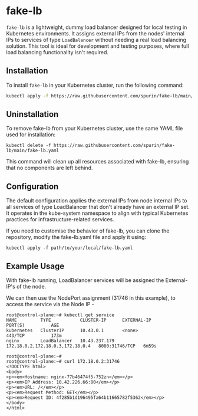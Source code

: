 # fake-lb

`fake-lb` is a lightweight, dummy load balancer designed for local testing in Kubernetes environments. It assigns external IPs from the nodes' internal IPs to services of type `LoadBalancer` without needing a real load balancing solution. This tool is ideal for development and testing purposes, where full load balancing functionality isn't required.

## Installation

To install `fake-lb` in your Kubernetes cluster, run the following command:

```bash
kubectl apply -f https://raw.githubusercontent.com/spurin/fake-lb/main/fake-lb.yaml
```

## Uninstallation

To remove fake-lb from your Kubernetes cluster, use the same YAML file used for installation:

```
kubectl delete -f https://raw.githubusercontent.com/spurin/fake-lb/main/fake-lb.yaml
```

This command will clean up all resources associated with fake-lb, ensuring that no components are left behind.

## Configuration

The default configuration applies the external IPs from node internal IPs to all services of type LoadBalancer that don't already have an external IP set. It operates in the kube-system namespace to align with typical Kubernetes practices for infrastructure-related services.

If you need to customise the behavior of fake-lb, you can clone the repository, modify the fake-lb.yaml file and apply it using:

```
kubectl apply -f path/to/your/local/fake-lb.yaml
```

## Example Usage

With fake-lb running, LoadBalancer services will be assigned the External-IP's of the node.

We can then use the NodePort assignment (31746 in this example), to access the service via the Node IP -

```
root@control-plane:~# kubectl get service
NAME         TYPE           CLUSTER-IP      EXTERNAL-IP                        PORT(S)          AGE
kubernetes   ClusterIP      10.43.0.1       <none>                             443/TCP          173m
nginx        LoadBalancer   10.43.237.179   172.18.0.2,172.18.0.3,172.18.0.4   8080:31746/TCP   6m59s

root@control-plane:~#
root@control-plane:~# curl 172.18.0.2:31746
<!DOCTYPE html>
<body>
<p><em>Hostname: nginx-77b46474f5-752zn</em></p>
<p><em>IP Address: 10.42.226.66:80</em></p>
<p><em>URL: /</em></p>
<p><em>Request Method: GET</em></p>
<p><em>Request ID: 4f285b1d196495fa64b11665782f5362</em></p>
</body>
</html>
```
